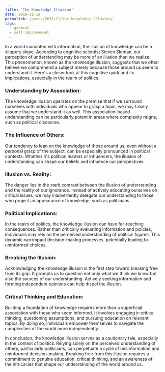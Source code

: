 ```yaml
---
title: 'The Knowledge Illusion'
date: 2018-11-18
permalink: /posts/2018/11/the-knowledge-illusion/
tags:
  - general
  - self-improvement
---
```


In a world inundated with information, the illusion of knowledge can be a slippery slope. According to cognitive scientist Steven Sloman, our perception of understanding may be more of an illusion than we realize. This phenomenon, known as the knowledge illusion, suggests that we often believe we comprehend a subject merely because those around us seem to understand it. Here's a closer look at this cognitive quirk and its implications, especially in the realm of politics.

### Understanding by Association:
The knowledge illusion operates on the premise that if we surround ourselves with individuals who appear to grasp a topic, we may falsely assume that we understand it as well. This association-based understanding can be particularly potent in areas where complexity reigns, such as political discourse.

### The Influence of Others:
Our tendency to lean on the knowledge of those around us, even without a personal grasp of the subject, can be especially pronounced in political contexts. Whether it's political leaders or influencers, the illusion of understanding can shape our beliefs and influence our perspectives.

### Illusion vs. Reality:
The danger lies in the stark contrast between the illusion of understanding and the reality of our ignorance. Instead of actively educating ourselves on critical issues, we may inadvertently delegate our understanding to those who project an appearance of knowledge, such as politicians.

### Political Implications:
In the realm of politics, the knowledge illusion can have far-reaching consequences. Rather than critically evaluating information and policies, individuals may rely on the perceived understanding of political figures. This dynamic can impact decision-making processes, potentially leading to uninformed choices.

### Breaking the Illusion:
Acknowledging the knowledge illusion is the first step toward breaking free from its grip. It prompts us to question not only what we think we know but also the sources of our understanding. Actively seeking information and forming independent opinions can help dispel the illusion.

### Critical Thinking and Education:
Building a foundation of knowledge requires more than a superficial association with those who seem informed. It involves engaging in critical thinking, questioning assumptions, and pursuing education on relevant topics. By doing so, individuals empower themselves to navigate the complexities of the world more independently.

In conclusion, the knowledge illusion serves as a cautionary tale, especially in the context of politics. Relying solely on the perceived understanding of others, particularly politicians, can perpetuate a cycle of misinformation and uninformed decision-making. Breaking free from this illusion requires a commitment to genuine education, critical thinking, and an awareness of the intricacies that shape our understanding of the world around us.
